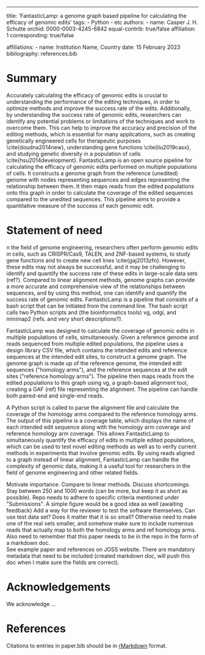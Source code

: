 ---
title: 'FantasticLamp: a genome graph based pipeline for calculating the efficacy of genomic edits'
tags:
    - Python
    - etc
authors:
    - name: Casper J. H. Schutte
      orchid: 0000-0003-4245-6842
      equal-contrib: true/false
      affiliation: 1
      corresponding: true/false

affiliations: 
    - name: Institution Name, Country
date: 15 February 2023
bibliography: references.bib

# Summary

Accurately calculating the efficacy of genomic edits is crucial to understanding the performance of the editing techniques, in order to optimize methods and improve the success rate of the edits.
Additionally, by understanding the success rate of genomic edits, researchers can identify any potential problems or limitations of the techniques and work to overcome them.
This can help to improve the accuracy and precision of the editing methods, which is essential for many applications, such as creating genetically engineered cells for therapeutic purposes \cite{doudna2014new}, understanding gene functions \cite{liu2019casx}, and studying genetic diversity in a population of cells \cite{hsu2014development}.
FantasticLamp is an open source pipeline for calculating the efficacy of genomic edits performed on multiple populations of cells. 
It constructs a genome graph from the reference (unedited) genome with nodes representing sequences and edges representing the relationship between them. 
It then maps reads from the edited populations onto this graph in order to calculate the coverage of the edited sequences compared to the unedited sequences. 
This pipeline aims to provide a quantitative measure of the success of each genomic edit.

# Statement of need

n the field of genome engineering, researchers often perform genomic edits in cells, such as CRISPR/Cas9, TALEN, and ZNF-based systems, to study gene functions and to create new cell lines \cite{gaj2013zfn}.
However, these edits may not always be successful, and it may be challenging to identify and quantify the success rate of these edits in large-scale data sets (ref?).
Compared to linear alignment methods, genome graphs can provide a more accurate and comprehensive view of the relationships between sequences, and by using this method, one can identify and quantify the success rate of genomic edits.
FantasticLamp is a pipeline that consists of a bash script that can be initiated from the command line.
The bash script calls two Python scripts and (the bioinformatics tools) vg, odgi, and minimap2 (refs. and very short descriptions?).  

FantasticLamp was designed to calculate the coverage of genomic edits in multiple populations of cells, simultaneously.
Given a reference genome and reads sequenced from multiple edited populations, the pipeline uses a design library CSV file, which contains the intended edits and reference sequences at the intended edit sites, to construct a genome graph.
The genome graph is made up of the reference genome, the intended edit sequences ("homology arms"), and the reference sequences at the edit sites ("reference homology arms").
The pipeline then maps reads from the edited populations to this graph using vg, a graph-based alignment tool, creating a GAF (ref) file representing the alignment.
The pipeline can handle both paired-end and single-end reads.



A Python script is called to parse the alignment file and calculate the coverage of the homology arms compared to the reference homology arms. The output of this pipeline is a coverage table, which displays the name of each intended edit sequence along with the homology arm coverage and reference homology arm coverage.
This allows FantasticLamp to simultaneously quantify the efficacy of edits in multiple edited populations, which can be used to test novel editing methods as well as to verify current methods in experiments that involve genomic edits.
By using reads aligned to a graph instead of linear alignment, FantasticLamp can handle the complexity of genomic data, making it a useful tool for researchers in the field of genome engineering and other related fields.

Motivate importance.
Compare to linear methods.
Discuss shortcomings. 
Stay between 250 and 1000 words (can be more, but keep it as short as possible).
Repo needs to adhere to specific criteria mentioned under "Submissions".
A simple figure would be a good idea as well (awaiting feedback)
Add a way for the reviewer to test the software themselves. Can use test data set? Does it matter that it is so small? 
Otherwise need to make one of the real sets smaller, and somehow make sure to include numerous reads that actually map to both the homology arms and ref homology arms.
Also need to remember that this paper needs to be in the repo in the form of a markdown doc.  
See example paper and references on JOSS website. 
There are mandatory metadata that need to be included (created markdown doc, will push this doc when I make sure the fields are correct). 


# Acknowledgements

We acknowledge ...

# References
Citations to entries in paper.bib should be in
[rMarkdown](http://rmarkdown.rstudio.com/authoring_bibliographies_and_citations.html)
format.